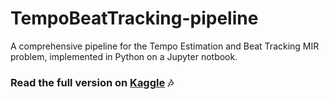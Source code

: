 # TempoBeatTracking-pipeline
A comprehensive pipeline for the Tempo Estimation and Beat Tracking MIR problem, implemented in Python on a Jupyter notbook.

### Read the full version on [Kaggle](https://www.kaggle.com/code/enrcdamn/tempo-estimation-and-beat-tracking-pipeline) :notes: